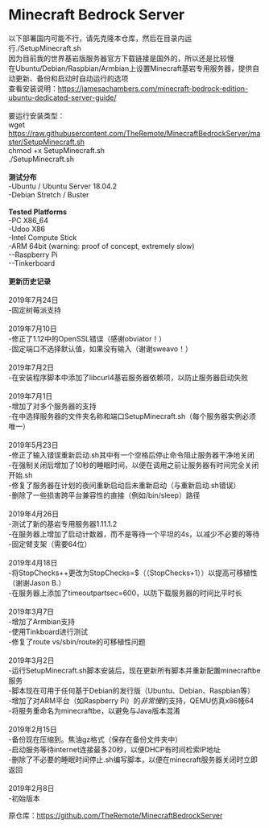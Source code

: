 # Minecraft Bedrock Server
以下部署国内可能不行，请先克隆本仓库，然后在目录内运行./SetupMinecraft.sh<br>
因为目前我的世界基岩版服务器官方下载链接是国外的，所以还是比较慢<br>
在Ubuntu/Debian/Raspbian/Armbian上设置Minecraft基岩专用服务器，提供自动更新、备份和启动时自动运行的选项<br>
查看安装说明：https://jamesachambers.com/minecraft-bedrock-edition-ubuntu-dedicated-server-guide/<br>
<br>
要运行安装类型：<br>
wget https://raw.githubusercontent.com/TheRemote/MinecraftBedrockServer/master/SetupMinecraft.sh<br>
chmod +x SetupMinecraft.sh<br>
./SetupMinecraft.sh<br>
<br>
<b>测试分布</b><br>
-Ubuntu / Ubuntu Server 18.04.2<br>
-Debian Stretch / Buster<br>
<br>
<b>Tested Platforms</b><br>
-PC X86_64<br>
-Udoo X86<br>
-Intel Compute Stick<br>
-ARM 64bit (warning: proof of concept, extremely slow)<br>
--Raspberry Pi<br>
--Tinkerboard<br>
<br>
<b>更新历史记录</b><br>
<br>
2019年7月24日<br>
-固定树莓派支持<br>
<br>
2019年7月10日<br>
-修正了1.12中的OpenSSL错误（感谢obviator！）<br>
-固定端口不选择默认值，如果没有输入（谢谢sweavo！）<br>
<br>
2019年7月2日<br>
-在安装程序脚本中添加了libcurl4基岩服务器依赖项，以防止服务器启动失败<br>
<br>
2019年7月1日<br>
-增加了对多个服务器的支持<br>
-在中选择服务器的文件夹名称和端口SetupMinecraft.sh（每个服务器实例必须唯一）<br>
<br>
2019年5月23日<br>
-修正了输入错误重新启动.sh其中有一个空格后停止命令阻止服务器干净地关闭<br>
-在强制关闭后增加了10秒的睡眠时间，以便在调用之前让服务器有时间完全关闭开始.sh<br>
-修复了服务器在计划的夜间重新启动后未重新启动（与重新启动.sh错误）<br>
-删除了一些损害跨平台兼容性的直接（例如/bin/sleep）路径<br>
<br>
2019年4月26日<br>
-测试了新的基岩专用服务器1.11.1.2<br>
-在服务器上增加了启动计数器，而不是等待一个平坦的4s，以减少不必要的等待<br>
-固定臂支架（需要64位）<br>
<br>
2019年4月18日<br>
-将StopChecks++更改为StopChecks=$（（StopChecks+1））以提高可移植性（谢谢Jason B.）<br>
-在服务器上添加了timeoutpartsec=600，以防下载服务器的时间比平时长<br>
<br>
2019年3月7日<br>
-增加了Armbian支持<br>
-使用Tinkboard进行测试<br>
-修复了route vs/sbin/route的可移植性问题<br>
<br>
2019年3月2日<br>
-运行SetupMinecraft.sh脚本安装后，现在更新所有脚本并重新配置minecraftbe服务<br>
-脚本现在可用于任何基于Debian的发行版（Ubuntu、Debian、Raspbian等）<br>
-增加了对ARM平台（如Raspberry Pi）的*非常慢*的支持，QEMU仿真x86帴64<br>
-将服务重命名为minecraftbe，以避免与Java版本混淆<br>
<br>
2019年2月15日<br>
-备份现在压缩到。焦油gz格式（保存在备份文件夹中）<br>
-启动服务等待internet连接最多20秒，以便DHCP有时间检索IP地址<br>
-删除了不必要的睡眠时间停止.sh编写脚本，以便在minecraft服务器关闭时立即返回<br>
<br>
2019年2月8日<br>
-初始版本<br>

原仓库：https://github.com/TheRemote/MinecraftBedrockServer<br>